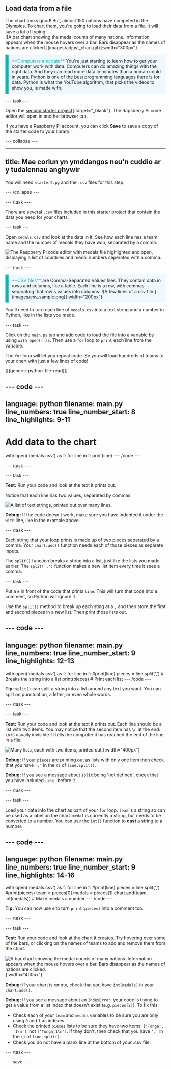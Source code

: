 ## Load data from a file

<div style="display: flex; flex-wrap: wrap">
<div style="flex-basis: 200px; flex-grow: 1; margin-right: 15px;">
The chart looks good! But, almost 150 nations have competed in the Olympics. To chart them, you're going to load their data from a file. It will save a lot of typing!
</div>
<div>
![A bar chart showing the medal counts of many nations. Information appears when the mouse hovers over a bar. Bars disappear as the names of nations are clicked.](images/adjust_chart.gif){:width="300px"}
</div>
</div>

<p style="border-left: solid; border-width:10px; border-color: #0faeb0; background-color: aliceblue; padding: 10px;">
<span style="color: #0faeb0">**Computers and data**</span> You're just starting to learn how to get your computer work with data. Computers can do amazing things with the right data. And they can read more data in minutes than a human could in years. Python is one of the best programming languages there is for data. Python is what the YouTube algorithm, that picks the videos to show you, is made with.
</p>

--- task ---

Open the [second starter project](https://editor.raspberrypi.org/en/projects/charting-champions-second-starter){:target="_blank"}. The Rapsberry Pi code editor will open in another browser tab.

If you have a Raspberry Pi account, you can click **Save** to save a copy of the starter code to your library.

--- collapse ---

---
title: Mae corlun yn ymddangos neu'n cuddio ar y tudalennau anghywir
---

You will need `starter2.py` and the `.csv` files for this step.

--- /collapse ---

--- /task ---

There are several `.csv` files included in this starter project that contain the data you need for your charts.

--- task ---

Open `medals.csv` and look at the data in it. See how each line has a team name and the number of medals they have won, separated by a comma.

![The Raspberry Pi code editor with medals file highlighted and open, displaying a list of countries and medal numbers seperated with a comma.](images/medals-tab.png)

--- /task ---

<div style="border-left: solid; border-width:10px; border-color: #0faeb0; background-color: aliceblue; padding: 10px;">
<span style="color: #0faeb0">**CSV files**</span> are Comma-Separated Values files. They contain data in rows and columns, like a table. Each line is a row, with commas separating that row's values into columns.
![A few lines of a csv file.](images/csv_sample.png){:width="200px"}
</div>

You'll need to turn each line of `medals.csv` into a text string and a number in Python, like in the lists you made.

--- task ---

Click on the `main.py` tab and add code to load the file into a variable by using `with open() as`. Then use a `for` loop to `print` each line from the variable.

The `for` loop will let you repeat code. So you will load hundreds of teams to your chart with just a few lines of code!

[[[generic-python-file-read]]]

--- code ---
---
language: python filename: main.py line_numbers: true line_number_start: 8
line_highlights: 9-11
---
# Add data to the chart
with open('medals.csv') as f: for line in f: print(line) --- /code ---

--- /task ---

--- task ---

**Test:** Run your code and look at the text it prints out.

Notice that each line has two values, separated by commas.

![A list of text strings, printed out over many lines.](images/lines.png)

**Debug:** If the code doesn't work, make sure you have indented it under the `with` line, like in the example above.

--- /task ---

Each string that your loop prints is made up of two pieces separated by a comma. Your `chart.add()` function needs each of those pieces as separate inputs.

The `split()` function breaks a string into a list, just like the lists you made earlier. The `split(',')` function makes a new list item every time it sees a comma.

--- task ---

Put a `#` in front of the code that prints `line`. This will turn that code into a comment, so Python will ignore it.

Use the `split()` method to break up each sting at a `,` and then store the first and second pieces in a new list. Then print those lists out.

--- code ---
---
language: python filename: main.py line_numbers: true line_number_start: 9
line_highlights: 12-13
---
with open('medals.csv') as f: for line in f: #print(line) pieces = line.split(',') # Breaks the string into a list print(pieces) # Print each list --- /code ---

**Tip:** `split()` can split a string into a list around any text you want. You can split on punctuation, a letter, or even whole words.

--- /task ---

--- task ---

**Test:** Run your code and look at the text it prints out. Each line should be a list with two items. You may notice that the second item has `\n` at the end. `\n` is usually invisible. It tells the computer it has reached the end of the line in a file.

![Many lists, each with two items, printed out.](images/tally.png){:width="400px"}

**Debug:** If your `pieces` are printing out as lists with only one item then check that you have `','` in the `()` of `line.split()`.

**Debug:** If you see a message about `split` being 'not defined', check that you have included `line.` before it.

--- /task ---

--- task ---

Load your data into the chart as part of your `for` loop. `team` is a string so can be used as a label on the chart. `medal` is currently a string, but needs to be converted to a number. You can use the `int()` function to **cast** a string to a number.

--- code ---
---
language: python filename: main.py line_numbers: true line_number_start: 9
line_highlights: 14-16
---
with open('medals.csv') as f: for line in f: #print(line) pieces = line.split(',') #print(pieces) team = pieces[0] medals = pieces[1] chart.add(team, int(medals))  # Make medals a number --- /code ---

**Tip:** You can now use `#` to turn `print(pieces)` into a comment too.

--- /task ---

--- task ---

**Test:** Run your code and look at the chart it creates. Try hovering over some of the bars, or clicking on the names of teams to add and remove them from the chart.

![A bar chart showing the medal counts of many nations. Information appears when the mouse hovers over a bar. Bars disappear as the names of nations are clicked.](images/adjust_chart.gif){:width="400px"}

**Debug:** If your chart is empty, check that you have `int(medals)` in your `chart.add()`.

**Debug:** If you see a message about an `IndexError`, your code is trying to get a value from a list index that doesn't exist (e.g. `pieces[2]`). To fix this:
 - Check each of your `team` and `medals` variables to be sure you are only using `0` and `1` as indexes.
 - Check the printed `pieces` lists to be sure they have two items: `['Tonga', '1\n']`, not `['Tonga,1\n']`. If they don't, then check that you have `','` in the `()` of `line.split()`.
 - Check you do not have a blank line at the bottom of your .csv file.

--- /task ---

--- save ---
